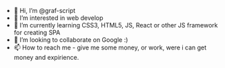- 👋 Hi, I’m @graf-script
- 👀 I’m interested in web develop
- 🌱 I’m currently learning CSS3, HTML5, JS, React or other JS framework for creating SPA
- 💞️ I’m looking to collaborate on Google :)
- 📫 How to reach me - give me some money, or work, were i can get money and expirience.

<!---
graf-script/graf-script is a ✨ special ✨ repository because its `README.md` (this file) appears on your GitHub profile.
You can click the Preview link to take a look at your changes.
--->
